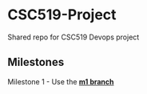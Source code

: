 # CSC519-Project
Shared repo for CSC519 Devops project

## Milestones
Milestone 1  - Use the [**m1 branch**](https://github.ncsu.edu/dmolugu/CSC519-Project/tree/m1)

